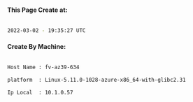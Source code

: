 
   
#### This Page Create at:

```bash

2022-03-02 - 19:35:27 UTC

```

#### Create By Machine:

```bash

Host Name : fv-az39-634

platform  : Linux-5.11.0-1028-azure-x86_64-with-glibc2.31

Ip Local  : 10.1.0.57

```


